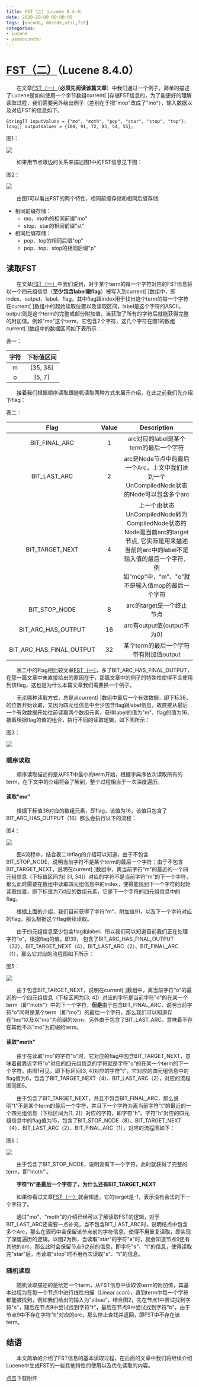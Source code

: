 ```yaml
---
title: FST（二）（Lucene 8.4.0）
date: 2020-10-09 00:00:00
tags: [encode, decode,util,fst]
categories:
- Lucene
- yasuocunchu
---
```


# [FST（二）](https://www.amazingkoala.com.cn/Lucene/yasuocunchu/)（Lucene 8.4.0）

&emsp;&emsp;在文章[FST（一）](https://www.amazingkoala.com.cn/Lucene/yasuocunchu/2019/0220/FST（一）)（**必须先阅读该篇文章**）中我们通过一个例子，简单的描述了Lucene是如何使用一个字节数组current\[ ]存储FST信息的，为了能更好的理解读取过程，我们需要另外给出例子（差别在于把"mop"改成了"mo"），输入数据以及对应FST的信息如下。

```text
String[] inputValues = {"mo", "moth", "pop", "star", "stop", "top"};
long[] outputValues = {100, 91, 72, 83, 54, 55};
```

图1：

<img src="http://www.amazingkoala.com.cn/uploads/lucene/utils/FST（二）/1.png">

&emsp;&emsp;如果用节点跟边的关系来描述图1中的FST信息见下图：

图2：

<img src="http://www.amazingkoala.com.cn/uploads/lucene/utils/FST（二）/2.png">

&emsp;&emsp;由图1可以看出FST的两个特性，相同前缀存储和相同后缀存储:

- 相同前缀存储：
  - mo、moth的相同前缀"mo"
  - stop、star的相同前缀"st"
- 相同后缀存储：
  - pop、top的相同后缀"op"
  - pop、top、stop的相同后缀"p"

## 读取FST

&emsp;&emsp;在文章[FST（一）](https://www.amazingkoala.com.cn/Lucene/yasuocunchu/2019/0220/FST（一）)中我们说到，对于某个term的每一个字符对应的FST信息将以一个四元组信息（**至少包含label跟flag**）被写入到current[ ]数组中，即index、output、label、flag，其中flag跟index用于找出这个term的每一个字符在current[ ]数组中的起始读取位置以及读取区间，label是这个字符的ASCII，output则是这个term的完整或部分附加值，当获取了所有的字符后就能获得完整的附加值。例如"mo"这个term，它包含2个字符，这几个字符在图1的数组current[ ]数组中的数据区间如下表所示：

表一：

| 字符 | 下标值区间 |
| :--: | :--------: |
|  m   |  [35, 38]  |
|  o   |   [5, 7]   |

&emsp;&emsp;接着我们根据顺序读取跟随机读取两种方式来展开介绍，在此之前我们先介绍下flag：

表二：

|           Flag           | Value |                         Description                          |
| :----------------------: | :---: | :----------------------------------------------------------: |
|      BIT_FINAL_ARC       |   1   |            arc对应的label是某个term的最后一个字符            |
|       BIT_LAST_ARC       |   2   | arc是Node节点中的最后一个Arc，上文中我们说到一个UnCompiledNode状态的Node可以包含多个arc |
|     BIT_TARGET_NEXT      |   4   | 上一个由状态UnCompiledNode转为CompiledNode状态的Node是当前arc的target节点, 它实际是用来描述当前的arc中的label不是输入值的最后一个字符，例如"mop"中，“m”、"o"就不是输入值mop的最后一个字符 |
|      BIT_STOP_NODE       |   8   |                  arc的target是一个终止节点                   |
|    BIT_ARC_HAS_OUTPUT    |  16   |                  arc有output值(output不为0)                  |
| BIT_ARC_HAS_FINAL_OUTPUT |  32   |            某个term的最后一个字符带有附加值output            |

&emsp;&emsp;表二中的Flag相比较文章[FST（一）](https://www.amazingkoala.com.cn/Lucene/yasuocunchu/2019/0220/FST（一）)，多了BIT_ARC_HAS_FINAL_OUTPUT，在那一篇文章中未直接给出的原因在于，那篇文章中的例子的特殊性使得不会使用到该flag，这也是为什么本篇文章我们需要换一个例子。

&emsp;&emsp;无论哪种读取方式，总是从current[ ]数组中最后一个有效数据，即下标38，的位置开始读取，又因为四元组信息中至少包含flag跟label信息，故直接从最后一个有效数据开始往前读取两个数组元素，获得label的值为"m"、flag的值为16，接着根据flag的值的组合，执行不同的读取逻辑，如下图所示：

图3：

<img src="http://www.amazingkoala.com.cn/uploads/lucene/utils/FST（二）/3.png">

### 顺序读取

&emsp;&emsp;顺序读取描述的是从FST中最小的term开始，根据字典序依次读取所有的term，在下文中的介绍将会了解到，整个过程相当于一次深度遍历。

#### 读取"mo"

&emsp;&emsp;根据下标值38对应的数组元素，即flag，该值为16，该值只包含了BIT_ARC_HAS_OUTPUT（16）那么会执行以下的流程：

图4：

<img src="http://www.amazingkoala.com.cn/uploads/lucene/utils/FST（二）/4.png">

&emsp;&emsp;图4流程中，结合表二中flag的介绍可以知道，由于不包含BIT_STOP_NODE，说明当前字符不是某个term的最后一个字符；由于不包含BIT_TARGET_NEXT，说明在current[ ]数组中，离当前字符"m"的最近的一个四元组信息（下标值区间为[ 31, 34]）对应的字符不是当前字符"m"的下一个字符，那么此时需要在数组中读取四元组信息中的index，使得能找到下一个字符的起始读取位置，即下标值为7对应的数组元素，它是下一个字符的四元组信息中的flag。

&emsp;&emsp;根据上面的介绍，我们目前获得了字符"m"、附加值91，以及下一个字符对应的flag，那么根据这个flag继续读取。

&emsp;&emsp;由于四元组信息至少包含flag和label、所以我们可以知道目前我们正在处理字符"o"，根据flag的值，即39， 包含了BIT_ARC_HAS_FINAL_OUTPUT（32）、BIT_TARGET_NEXT（4）、BIT_LAST_ARC（2）、BIT_FINAL_ARC（1），那么它对应的流程图如下所示：

图5：

<img src="http://www.amazingkoala.com.cn/uploads/lucene/utils/FST（二）/5.png">

&emsp;&emsp;由于包含BIT_TARGET_NEXT，说明在current[ ]数组中，离当前字符"o"的最近的一个四元组信息（下标区间为[3, 4]）对应的字符是当前字符"o"的在某一个term（即"moth"）中的下一个字符，**但是**由于包含BIT_FINAL_ARC，说明当前字符"o"同时是某个term（即"mo"）的最后一个字符，那么我们可以知道存在"mo"以及以"mo"为前缀的term，另外由于包含了BIT_LAST_ARC，意味着不存在其他不以"mo"为前缀的term。

#### 读取"moth"

&emsp;&emsp;由于在读取"mo"的字符"o"时，它对应的flag中包含BIT_TARGET_NEXT，意味着最靠近字符"o"对应的四元组信息的字符就是字符"o"的在某一个term的下一个字符，由图1可见，即下标区间[3, 4]对应的字符"t"，它对应的四元组信息中的flag值为6，包含了BIT_TARGET_NEXT（4）、BIT_LAST_ARC（2），对应的流程图同图5。

&emsp;&emsp;由于包含了BIT_TARGET_NEXT，并且不包含BIT_FINAL_ARC，那么说明"t"不是某个term的最后一个字符，并且下一个字符为离当前字符"t"的最近的一个四元组信息（下标区间为[1, 2]）对应的字符，即字符"h"。字符"h"对应的四元组信息中的flag值为15，包含了BIT_STOP_NODE（8）、BIT_TARGET_NEXT（4）、BIT_LAST_ARC（2）、BIT_FINAL_ARC（1），对应的流程图如下：

图6：

<img src="http://www.amazingkoala.com.cn/uploads/lucene/utils/FST（二）/6.png">

&emsp;&emsp;由于包含了BIT_STOP_NODE，说明没有下一个字符，此时就获得了完整的term，即"moth"’。

&emsp;&emsp;**字符"h"是最后一个字符了，为什么还有BIT_TARGET_NEXT**

&emsp;&emsp;如果你看过文章[FST（一）](https://www.amazingkoala.com.cn/Lucene/yasuocunchu/2019/0220/FST（一）)就会知道，它的target是-1，表示没有合法的下一个字符了。

&emsp;&emsp;通过"mo"、"moth"的介绍已经可以了解读取FST的逻辑，对于BIT_LAST_ARC还需要一点补充，当不包含BIT_LAST_ARC时，说明结点中包含多个Arc，那么在源码中会保留该节点前的字符信息，使得不用重复读取，即实现了深度遍历的逻辑。以图2为例，当读取"star"的字符"a"时，就会知道节点9还有其他的arc，那么此时会保留节点9之前的信息，即字符"s"、"t"的信息，使得读取完"star"后，再读取"stop"时不用再次读取"s"、"t"的信息。

### 随机读取

&emsp;&emsp;随机读取描述的是给定一个term，从FST信息中读取该term的附加值，其基本过程为在每一个节点中进行线性扫描（Linear scan），直到term中每一个字符都能被找到，例如我们给出的输入为"stbae"，结合图2，先在节点1中尝试找到字符"s"，随后在节点8中尝试找到字符"t"，最后在节点9中尝试找到字符"b"，由于节点9中不存在字符"b"对应的arc，那么停止查找并返回，即FST中不存在该term。

## 结语

&emsp;&emsp;本文简单的介绍了FST信息的基本读取过程，在后面的文章中我们将继续介绍Lucene中生成FST的一些其他特性的使用以及优化读取的内容。

[点击](http://www.amazingkoala.com.cn/attachment/Lucene/utils/FST/FST（二）.zip)下载附件



